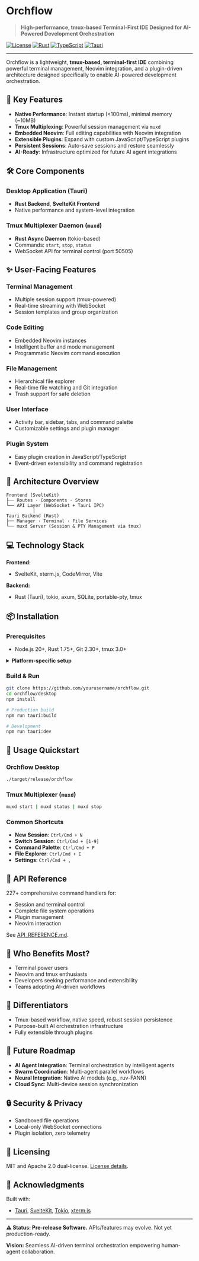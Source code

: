# Orchflow

> **High-performance, tmux-based Terminal-First IDE Designed for AI-Powered Development Orchestration**

[![License](https://img.shields.io/badge/license-MIT%2FApache--2.0-blue.svg)](LICENSE)
[![Rust](https://img.shields.io/badge/rust-1.75%2B-orange.svg)](https://www.rust-lang.org/)
[![TypeScript](https://img.shields.io/badge/typescript-5.0%2B-blue.svg)](https://www.typescriptlang.org/)
[![Tauri](https://img.shields.io/badge/tauri-2.0-yellow.svg)](https://tauri.app/)

---

Orchflow is a lightweight, **tmux-based, terminal-first IDE** combining powerful terminal management, Neovim integration, and a plugin-driven architecture designed specifically to enable AI-powered development orchestration.

## 🚀 Key Features

* **Native Performance**: Instant startup (<100ms), minimal memory (~10MB)
* **Tmux Multiplexing**: Powerful session management via `muxd`
* **Embedded Neovim**: Full editing capabilities with Neovim integration
* **Extensible Plugins**: Expand with custom JavaScript/TypeScript plugins
* **Persistent Sessions**: Auto-save sessions and restore seamlessly
* **AI-Ready**: Infrastructure optimized for future AI agent integrations

## 🛠️ Core Components

### Desktop Application (Tauri)

* **Rust Backend**, **SvelteKit Frontend**
* Native performance and system-level integration

### Tmux Multiplexer Daemon (`muxd`)

* **Rust Async Daemon** (tokio-based)
* Commands: `start`, `stop`, `status`
* WebSocket API for terminal control (port 50505)

## ✨ User-Facing Features

### Terminal Management

* Multiple session support (tmux-powered)
* Real-time streaming with WebSocket
* Session templates and group organization

### Code Editing

* Embedded Neovim instances
* Intelligent buffer and mode management
* Programmatic Neovim command execution

### File Management

* Hierarchical file explorer
* Real-time file watching and Git integration
* Trash support for safe deletion

### User Interface

* Activity bar, sidebar, tabs, and command palette
* Customizable settings and plugin manager

### Plugin System

* Easy plugin creation in JavaScript/TypeScript
* Event-driven extensibility and command registration

## 📐 Architecture Overview

```
Frontend (SvelteKit)
├── Routes · Components · Stores
└── API Layer (WebSocket + Tauri IPC)
          │
Tauri Backend (Rust)
├── Manager · Terminal · File Services
└── muxd Server (Session & PTY Management via tmux)
```

## 💻 Technology Stack

**Frontend:**

* SvelteKit, xterm.js, CodeMirror, Vite

**Backend:**

* Rust (Tauri), tokio, axum, SQLite, portable-pty, tmux

## 📦 Installation

### Prerequisites

* Node.js 20+, Rust 1.75+, Git 2.30+, tmux 3.0+

<details>
<summary><strong>Platform-specific setup</strong></summary>

**macOS**:

```bash
xcode-select --install
brew install tmux
```

**Linux (Ubuntu)**:

```bash
sudo apt update
sudo apt install -y libwebkit2gtk-4.0-dev libgtk-3-dev libayatana-appindicator3-dev librsvg2-dev tmux build-essential pkg-config libssl-dev
```

**Windows**:

* Visual Studio 2022 with C++ build tools
* Windows SDK, WebView2, Git Bash/WSL2

</details>

### Build & Run

```bash
git clone https://github.com/yourusername/orchflow.git
cd orchflow/desktop
npm install

# Production build
npm run tauri:build

# Development
npm run tauri:dev
```

## 🚦 Usage Quickstart

### Orchflow Desktop

```bash
./target/release/orchflow
```

### Tmux Multiplexer (`muxd`)

```bash
muxd start | muxd status | muxd stop
```

### Common Shortcuts

* **New Session**: `Ctrl/Cmd + N`
* **Switch Session**: `Ctrl/Cmd + [1-9]`
* **Command Palette**: `Ctrl/Cmd + P`
* **File Explorer**: `Ctrl/Cmd + E`
* **Settings**: `Ctrl/Cmd + ,`

## 📖 API Reference

227+ comprehensive command handlers for:

* Session and terminal control
* Complete file system operations
* Plugin management
* Neovim interaction

See [API_REFERENCE.md](docs/API_REFERENCE.md).

## 🎯 Who Benefits Most?

* Terminal power users
* Neovim and tmux enthusiasts
* Developers seeking performance and extensibility
* Teams adopting AI-driven workflows

## 🌟 Differentiators

* Tmux-based workflow, native speed, robust session persistence
* Purpose-built AI orchestration infrastructure
* Fully extensible through plugins

## 🔮 Future Roadmap

* **AI Agent Integration**: Terminal orchestration by intelligent agents
* **Swarm Coordination**: Multi-agent parallel workflows
* **Neural Integration**: Native AI models (e.g., ruv-FANN)
* **Cloud Sync**: Multi-device session synchronization

## 🔒 Security & Privacy

* Sandboxed file operations
* Local-only WebSocket connections
* Plugin isolation, zero telemetry

## 📜 Licensing

MIT and Apache 2.0 dual-license. [License details](LICENSE).

## 🙌 Acknowledgments

Built with:

* [Tauri](https://tauri.app/), [SvelteKit](https://kit.svelte.dev/), [Tokio](https://tokio.rs/), [xterm.js](https://xtermjs.org/)

---

**⚠️ Status: Pre-release Software.** APIs/features may evolve. Not yet production-ready.

**Vision:** Seamless AI-driven terminal orchestration empowering human-agent collaboration.